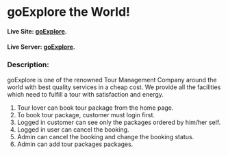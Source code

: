 # goExplore the World!

#### Live Site: [goExplore](https://goexplore-613ad.web.app/).
#### Live Server: [goExplore](https://serene-shore-87572.herokuapp.com/).


 ### Description:

 goExplore is one of the renowned Tour Management Company around the world with best quality services in a cheap cost. We provide all the facilities which need to fulfill a tour with satisfaction and energy.


 1. Tour lover can  book tour package from the home page.
2. To book tour package,  customer must login first.
3. Logged in customer can see only the packages ordered by him/her self.
4. Logged in user can cancel the booking. 
5. Admin can cancel the booking and change the booking status. 
6. Admin can add tour packages packages.